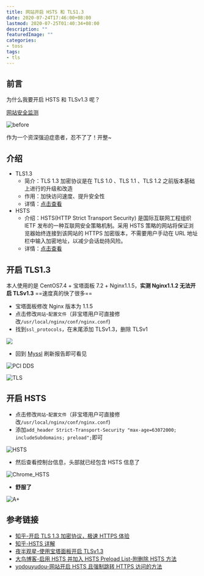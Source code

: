 ```yaml
---
title: 网站开启 HSTS 和 TLS1.3
date: 2020-07-24T17:46:00+08:00
lastmod: 2020-07-25T01:40:34+08:00
description: ""
featuredImage: ""
categories:
- toss
tags:
- tls
---
```


## 前言

为什么我要开启 HSTS 和 TLSv1.3 呢？

[网站安全监测](https://myssl.com)

![before](https://cdn.zggsong.cn/2020/07/24/5e84bd7f0507a.png)

作为一个资深强迫症患者，忍不了了！开整~

## 介绍

- TLS1.3
  - 简介：TLS 1.3 加密协议是在 TLS 1.0 、TLS 1.1 、TLS 1.2 之前版本基础上进行的升级和改造
  - 作用：加快访问速度、提升安全性
  - 详情：[点击查看](https://zhuanlan.zhihu.com/p/32987630)
- HSTS
  - 介绍：HSTS(HTTP Strict Transport Security) 是国际互联网工程组织 IETF 发布的一种互联网安全策略机制。采用 HSTS 策略的网站将保证浏览器始终连接到该网站的 HTTPS 加密版本，不需要用户手动在 URL 地址栏中输入加密地址，以减少会话劫持风险。
  - 详情：[点击查看](https://zhuanlan.zhihu.com/p/25537440)

## 开启 TLS1.3

本人使用的是 CentOS7.4 + 宝塔面板 7.2 + Nginx1.1.5，**实测 Nginx1.1.2 无法开启 TLSv1.3**
==速度真的快了很多==

- 宝塔面板修改 Nginx 版本为 1.1.5
- 点击修改`网站`-`配置文件`（非宝塔用户可直接修改`/usr/local/nginx/conf/nginx.conf`)
- 找到`ssl_protocols`，在末尾添加 TLSv1.3，删除 TLSv1

![](https://cdn.zggsong.cn/2020/07/24/3f29b83725799.png)

- 回到 [Myssl](https://myssl.com) 刷新报告即可看见

![PCI DDS](https://cdn.zggsong.cn/2020/07/24/bdeb8ee34a008.png)

![TLS](https://cdn.zggsong.cn/2020/07/24/8ebb648256dc7.png)

## 开启 HSTS

- 点击修改`网站`-`配置文件`（非宝塔用户可直接修改`/usr/local/nginx/conf/nginx.conf`)
- 添加`add_header Strict-Transport-Security "max-age=63072000; includeSubdomains; preload";`即可

![HSTS](https://cdn.zggsong.cn/2020/07/24/2507f92c9752f.png)

- 然后查看控制台信息，头部就已经包含 HSTS 信息了

![Chrome_HSTS](https://cdn.zggsong.cn/2020/07/24/7c212ffc49a60.png)

- **舒服了**

![A+](https://cdn.zggsong.cn/2020/07/24/f8ab9cd52f382.png)

## 参考链接

- [知乎-开启 TLS 1.3 加密协议，极速 HTTPS 体验](https://zhuanlan.zhihu.com/p/32987630)
- [知乎-HSTS 详解](https://zhuanlan.zhihu.com/p/25537440)
- [夜半观星-使用宝塔面板开启 TLSv1.3](https://www.ratodo.com/article/bt-tls1-3.html)
- [大鸟博客-启用 HSTS 并加入 HSTS Preload List-附删除 HSTS 方法](https://www.daniao.org/3270.html)
- [yodouyudou-网站开启 HSTS 且强制跳转 HTTPS 访问的方法](https://www.yudouyudou.com/jiaochengheji/wangzhanjianshe/1479.html)
